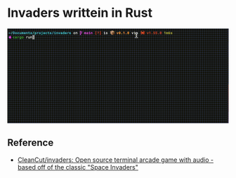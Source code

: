 # Invaders writtein in Rust

![demo](./assets/invader.gif)

## Reference

* [CleanCut/invaders: Open source terminal arcade game with audio - based off of the classic "Space Invaders"](https://github.com/CleanCut/invaders)
